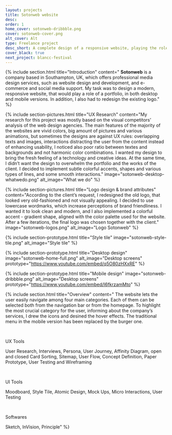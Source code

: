 ```yaml
---
layout: projects
title: Sotonweb website
desc: 
order: 1
home_cover: sotonweb-dribbble.png
cover: sotonweb-cover.png
alt_cover: Alt
type: Freelance project
desc_short: A complete design of a responsive website, playing the role of online porfolio & logo redesign
cover_black: true
next_project: blancc-festival
---
```

{%
     include section.html 
     title="Introduction"
     content="
**Sotonweb** is a company based in Southampton, UK, which offers professional media design services, such as website design and development, and e-commerce and social media support. My task was to design a modern, responsive website, that would play a role of a portfolio, in both desktop and mobile versions. In addition, I also had to redesign the existing logo."
%}

{%
     include section-pictures.html
     title="UX Research"
     content="My research for this project was mostly based on the visual competitors’ analysis of the web design agencies. The main features of the majority of the websites are vivid colors, big amount of pictures and various animations, but sometimes the designs are against UX rules: overlapping texts and images, interactions distracting the user from the content instead of enhancing usability, I noticed also poor ratio between textes and backgrounds and not harmonic color combinations. I wanted my design to bring the fresh feeling of a technology and creative ideas. At the same time, I didn’t want the design to overwhelm the portfolio and the works of the client. I decided to implement subtle colorful accents, shapes and various types of lines, and some smooth interactions."
     image="sotonweb-desktop-whatwedo.png"
     alt_image="What we do"
%}

{%
     include section-pictures.html
     title="Logo design & brand attributes"
     content="According to the client’s request, I redesigned the old logo, that looked very old-fashioned and not visually appealing. I decided to use lowercase wordmarks, which increase perceptions of brand friendliness. I wanted it to look clean and modern, and I also implemented a colorful accent - gradient shape, aligned with the color palette used for the website. After a few iterations, the final logo was chosen together with the client."
     image="sotonweb-logos.png"
     alt_image="Logo Sotonweb"
%}

{%
     include section-prototype.html
     title="Style tile"
     image="sotonweb-style-tile.png"
     alt_image="Style tile"
%}

{%
     include section-prototype.html
     title="Desktop design"
     image="sotonweb-home-full.png"
     alt_image="Desktop screens"
     prototype="https://www.youtube.com/embed/q5O80zHXxRE"
%}

{%
     include section-prototype.html
     title="Mobile design"
     image="sotonweb-dribbble.png"
     alt_image="Desktop screens"
     prototype="https://www.youtube.com/embed/I6fkrzamMto"
%}

{%
     include section.html
     title="Overview"
     content="
The website lets the user easily navigate among four main categories. Each of them can be selected both from the navigation bar or from the homepage. To highlight the most crucial category for the user, informing about the company’s services, I drew the icons and desined the hover effects. The traditional menu in the mobile version has been replaced by the burger one.

&nbsp;


UX Tools


User Research, Interviews, Persona, User Journey, Affinity Diagram, open and closed Card Sorting, Sitemap, User Flow, Concept Definition, Paper Prototype, User Testing and Wireframing

&nbsp; 


UI Tools


Moodboard, Style Tile, Atomic Design, Mock Ups, Micro Interactions, User Testing

&nbsp;


Softwares


Sketch, InVision, Principle"
%}